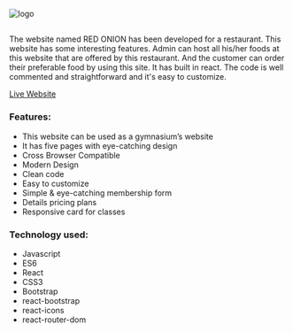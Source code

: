 ![logo](https://www.linkpicture.com/q/logo2_15.png)
##
The website named RED ONION has been developed for a restaurant. This website has some interesting features. Admin can host all his/her foods at this website that are offered by this restaurant. And the customer can order their preferable food by using this site. It has built in react. The code is well commented and straightforward and it's easy to customize.

[Live Website](https://red-onion-rb.netlify.app/)

### Features:
* This website can be used as a gymnasium’s website
*	It has five pages with eye-catching design
*	Cross Browser Compatible
*	Modern Design
*	Clean code
*	Easy to customize
*	Simple & eye-catching membership form
*	Details pricing plans
*	Responsive card for classes

### Technology used:
* Javascript
* ES6
* React
* CSS3
* Bootstrap
* react-bootstrap
* react-icons
* react-router-dom

